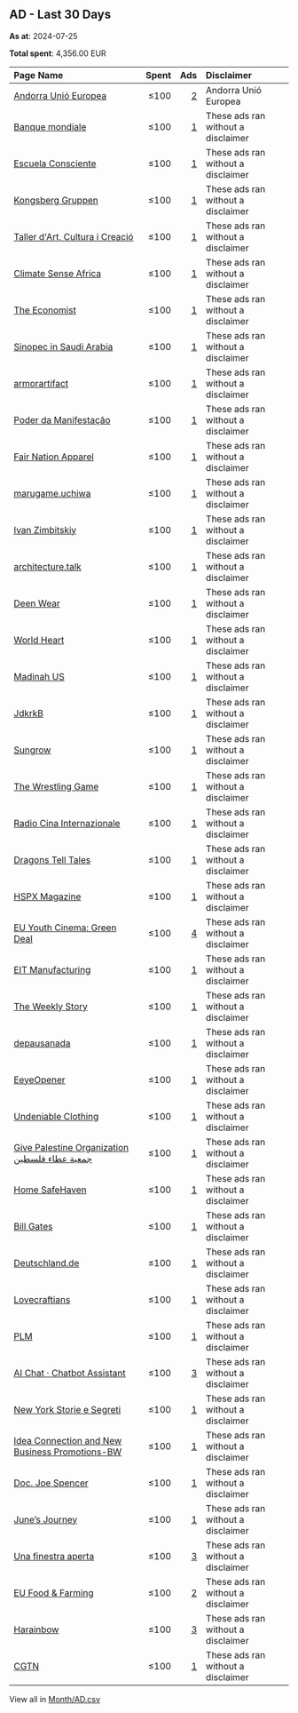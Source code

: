 ## AD - Last 30 Days
**As at**: 2024-07-25

**Total spent**: 4,356.00 EUR

|Page Name|Spent|Ads|Disclaimer|
|:---|---:|---:|:---|
|[Andorra Unió Europea](https://www.facebook.com/106459498726770)|≤100|[2](https://www.facebook.com/ads/library/?active_status=all&ad_type=political_and_issue_ads&country=AD&view_all_page_id=106459498726770&search_type=page&media_type=all)|Andorra Unió Europea|
|[Banque mondiale](https://www.facebook.com/155174084508744)|≤100|[1](https://www.facebook.com/ads/library/?active_status=all&ad_type=political_and_issue_ads&country=AD&view_all_page_id=155174084508744&search_type=page&media_type=all)|These ads ran without a disclaimer|
|[Escuela Consciente](https://www.facebook.com/104758672586828)|≤100|[1](https://www.facebook.com/ads/library/?active_status=all&ad_type=political_and_issue_ads&country=AD&view_all_page_id=104758672586828&search_type=page&media_type=all)|These ads ran without a disclaimer|
|[Kongsberg Gruppen](https://www.facebook.com/188789377812793)|≤100|[1](https://www.facebook.com/ads/library/?active_status=all&ad_type=political_and_issue_ads&country=AD&view_all_page_id=188789377812793&search_type=page&media_type=all)|These ads ran without a disclaimer|
|[Taller d'Art, Cultura i Creació](https://www.facebook.com/494954657195381)|≤100|[1](https://www.facebook.com/ads/library/?active_status=all&ad_type=political_and_issue_ads&country=AD&view_all_page_id=494954657195381&search_type=page&media_type=all)|These ads ran without a disclaimer|
|[Climate Sense Africa](https://www.facebook.com/220276345202464)|≤100|[1](https://www.facebook.com/ads/library/?active_status=all&ad_type=political_and_issue_ads&country=AD&view_all_page_id=220276345202464&search_type=page&media_type=all)|These ads ran without a disclaimer|
|[The Economist](https://www.facebook.com/6013004059)|≤100|[1](https://www.facebook.com/ads/library/?active_status=all&ad_type=political_and_issue_ads&country=AD&view_all_page_id=6013004059&search_type=page&media_type=all)|These ads ran without a disclaimer|
|[Sinopec in Saudi Arabia](https://www.facebook.com/366941060700822)|≤100|[1](https://www.facebook.com/ads/library/?active_status=all&ad_type=political_and_issue_ads&country=AD&view_all_page_id=366941060700822&search_type=page&media_type=all)|These ads ran without a disclaimer|
|[armorartifact](https://www.facebook.com/375174669014310)|≤100|[1](https://www.facebook.com/ads/library/?active_status=all&ad_type=political_and_issue_ads&country=AD&view_all_page_id=375174669014310&search_type=page&media_type=all)|These ads ran without a disclaimer|
|[Poder da Manifestação](https://www.facebook.com/194874140385209)|≤100|[1](https://www.facebook.com/ads/library/?active_status=all&ad_type=political_and_issue_ads&country=AD&view_all_page_id=194874140385209&search_type=page&media_type=all)|These ads ran without a disclaimer|
|[Fair Nation Apparel](https://www.facebook.com/359289457269909)|≤100|[1](https://www.facebook.com/ads/library/?active_status=all&ad_type=political_and_issue_ads&country=AD&view_all_page_id=359289457269909&search_type=page&media_type=all)|These ads ran without a disclaimer|
|[marugame.uchiwa](https://www.facebook.com/109670551713265)|≤100|[1](https://www.facebook.com/ads/library/?active_status=all&ad_type=political_and_issue_ads&country=AD&view_all_page_id=109670551713265&search_type=page&media_type=all)|These ads ran without a disclaimer|
|[Ivan Zimbitskiy](https://www.facebook.com/154805874557786)|≤100|[1](https://www.facebook.com/ads/library/?active_status=all&ad_type=political_and_issue_ads&country=AD&view_all_page_id=154805874557786&search_type=page&media_type=all)|These ads ran without a disclaimer|
|[architecture.talk](https://www.facebook.com/123700660816404)|≤100|[1](https://www.facebook.com/ads/library/?active_status=all&ad_type=political_and_issue_ads&country=AD&view_all_page_id=123700660816404&search_type=page&media_type=all)|These ads ran without a disclaimer|
|[Deen Wear](https://www.facebook.com/120911604434578)|≤100|[1](https://www.facebook.com/ads/library/?active_status=all&ad_type=political_and_issue_ads&country=AD&view_all_page_id=120911604434578&search_type=page&media_type=all)|These ads ran without a disclaimer|
|[World Heart](https://www.facebook.com/176165712395389)|≤100|[1](https://www.facebook.com/ads/library/?active_status=all&ad_type=political_and_issue_ads&country=AD&view_all_page_id=176165712395389&search_type=page&media_type=all)|These ads ran without a disclaimer|
|[Madinah US](https://www.facebook.com/108245017766966)|≤100|[1](https://www.facebook.com/ads/library/?active_status=all&ad_type=political_and_issue_ads&country=AD&view_all_page_id=108245017766966&search_type=page&media_type=all)|These ads ran without a disclaimer|
|[JdkrkB](https://www.facebook.com/359882417204671)|≤100|[1](https://www.facebook.com/ads/library/?active_status=all&ad_type=political_and_issue_ads&country=AD&view_all_page_id=359882417204671&search_type=page&media_type=all)|These ads ran without a disclaimer|
|[Sungrow](https://www.facebook.com/821430017924241)|≤100|[1](https://www.facebook.com/ads/library/?active_status=all&ad_type=political_and_issue_ads&country=AD&view_all_page_id=821430017924241&search_type=page&media_type=all)|These ads ran without a disclaimer|
|[The Wrestling Game](https://www.facebook.com/138278482866502)|≤100|[1](https://www.facebook.com/ads/library/?active_status=all&ad_type=political_and_issue_ads&country=AD&view_all_page_id=138278482866502&search_type=page&media_type=all)|These ads ran without a disclaimer|
|[Radio Cina Internazionale](https://www.facebook.com/299227550122220)|≤100|[1](https://www.facebook.com/ads/library/?active_status=all&ad_type=political_and_issue_ads&country=AD&view_all_page_id=299227550122220&search_type=page&media_type=all)|These ads ran without a disclaimer|
|[Dragons Tell Tales](https://www.facebook.com/107117445556367)|≤100|[1](https://www.facebook.com/ads/library/?active_status=all&ad_type=political_and_issue_ads&country=AD&view_all_page_id=107117445556367&search_type=page&media_type=all)|These ads ran without a disclaimer|
|[HSPX Magazine](https://www.facebook.com/105477872473617)|≤100|[1](https://www.facebook.com/ads/library/?active_status=all&ad_type=political_and_issue_ads&country=AD&view_all_page_id=105477872473617&search_type=page&media_type=all)|These ads ran without a disclaimer|
|[EU Youth Cinema: Green Deal](https://www.facebook.com/102571019110150)|≤100|[4](https://www.facebook.com/ads/library/?active_status=all&ad_type=political_and_issue_ads&country=AD&view_all_page_id=102571019110150&search_type=page&media_type=all)|These ads ran without a disclaimer|
|[EIT Manufacturing](https://www.facebook.com/344556279642937)|≤100|[1](https://www.facebook.com/ads/library/?active_status=all&ad_type=political_and_issue_ads&country=AD&view_all_page_id=344556279642937&search_type=page&media_type=all)|These ads ran without a disclaimer|
|[The Weekly Story](https://www.facebook.com/103604449302984)|≤100|[1](https://www.facebook.com/ads/library/?active_status=all&ad_type=political_and_issue_ads&country=AD&view_all_page_id=103604449302984&search_type=page&media_type=all)|These ads ran without a disclaimer|
|[depausanada](https://www.facebook.com/182638144927920)|≤100|[1](https://www.facebook.com/ads/library/?active_status=all&ad_type=political_and_issue_ads&country=AD&view_all_page_id=182638144927920&search_type=page&media_type=all)|These ads ran without a disclaimer|
|[EeyeOpener](https://www.facebook.com/215376148334616)|≤100|[1](https://www.facebook.com/ads/library/?active_status=all&ad_type=political_and_issue_ads&country=AD&view_all_page_id=215376148334616&search_type=page&media_type=all)|These ads ran without a disclaimer|
|[Undeniable Clothing](https://www.facebook.com/107015004441446)|≤100|[1](https://www.facebook.com/ads/library/?active_status=all&ad_type=political_and_issue_ads&country=AD&view_all_page_id=107015004441446&search_type=page&media_type=all)|These ads ran without a disclaimer|
|[Give Palestine Organization جمعية عطاء فلسطين](https://www.facebook.com/165403306822146)|≤100|[1](https://www.facebook.com/ads/library/?active_status=all&ad_type=political_and_issue_ads&country=AD&view_all_page_id=165403306822146&search_type=page&media_type=all)|These ads ran without a disclaimer|
|[Home SafeHaven](https://www.facebook.com/313770098478441)|≤100|[1](https://www.facebook.com/ads/library/?active_status=all&ad_type=political_and_issue_ads&country=AD&view_all_page_id=313770098478441&search_type=page&media_type=all)|These ads ran without a disclaimer|
|[Bill Gates](https://www.facebook.com/216311481960)|≤100|[1](https://www.facebook.com/ads/library/?active_status=all&ad_type=political_and_issue_ads&country=AD&view_all_page_id=216311481960&search_type=page&media_type=all)|These ads ran without a disclaimer|
|[Deutschland.de](https://www.facebook.com/31292782350)|≤100|[1](https://www.facebook.com/ads/library/?active_status=all&ad_type=political_and_issue_ads&country=AD&view_all_page_id=31292782350&search_type=page&media_type=all)|These ads ran without a disclaimer|
|[Lovecraftians](https://www.facebook.com/1314636791961346)|≤100|[1](https://www.facebook.com/ads/library/?active_status=all&ad_type=political_and_issue_ads&country=AD&view_all_page_id=1314636791961346&search_type=page&media_type=all)|These ads ran without a disclaimer|
|[PLM](https://www.facebook.com/394213003764633)|≤100|[1](https://www.facebook.com/ads/library/?active_status=all&ad_type=political_and_issue_ads&country=AD&view_all_page_id=394213003764633&search_type=page&media_type=all)|These ads ran without a disclaimer|
|[AI Chat · Chatbot Assistant](https://www.facebook.com/2012617162329822)|≤100|[3](https://www.facebook.com/ads/library/?active_status=all&ad_type=political_and_issue_ads&country=AD&view_all_page_id=2012617162329822&search_type=page&media_type=all)|These ads ran without a disclaimer|
|[New York Storie e Segreti](https://www.facebook.com/113600390545447)|≤100|[1](https://www.facebook.com/ads/library/?active_status=all&ad_type=political_and_issue_ads&country=AD&view_all_page_id=113600390545447&search_type=page&media_type=all)|These ads ran without a disclaimer|
|[Idea Connection and New Business Promotions-BW](https://www.facebook.com/969467416504872)|≤100|[1](https://www.facebook.com/ads/library/?active_status=all&ad_type=political_and_issue_ads&country=AD&view_all_page_id=969467416504872&search_type=page&media_type=all)|These ads ran without a disclaimer|
|[Doc. Joe Spencer](https://www.facebook.com/108666665474968)|≤100|[1](https://www.facebook.com/ads/library/?active_status=all&ad_type=political_and_issue_ads&country=AD&view_all_page_id=108666665474968&search_type=page&media_type=all)|These ads ran without a disclaimer|
|[June’s Journey](https://www.facebook.com/1751278701797841)|≤100|[1](https://www.facebook.com/ads/library/?active_status=all&ad_type=political_and_issue_ads&country=AD&view_all_page_id=1751278701797841&search_type=page&media_type=all)|These ads ran without a disclaimer|
|[Una finestra aperta](https://www.facebook.com/102241316165270)|≤100|[3](https://www.facebook.com/ads/library/?active_status=all&ad_type=political_and_issue_ads&country=AD&view_all_page_id=102241316165270&search_type=page&media_type=all)|These ads ran without a disclaimer|
|[EU Food & Farming](https://www.facebook.com/118356801554598)|≤100|[2](https://www.facebook.com/ads/library/?active_status=all&ad_type=political_and_issue_ads&country=AD&view_all_page_id=118356801554598&search_type=page&media_type=all)|These ads ran without a disclaimer|
|[Harainbow](https://www.facebook.com/170578859467775)|≤100|[3](https://www.facebook.com/ads/library/?active_status=all&ad_type=political_and_issue_ads&country=AD&view_all_page_id=170578859467775&search_type=page&media_type=all)|These ads ran without a disclaimer|
|[CGTN](https://www.facebook.com/565225540184937)|≤100|[1](https://www.facebook.com/ads/library/?active_status=all&ad_type=political_and_issue_ads&country=AD&view_all_page_id=565225540184937&search_type=page&media_type=all)|These ads ran without a disclaimer|

View all in [Month/AD.csv](../../MetaData/Month/AD.csv)
